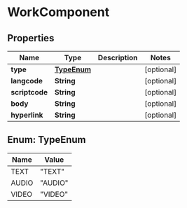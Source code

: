 # WorkComponent

## Properties
Name | Type | Description | Notes
------------ | ------------- | ------------- | -------------
**type** | [**TypeEnum**](#TypeEnum) |  |  [optional]
**langcode** | **String** |  |  [optional]
**scriptcode** | **String** |  |  [optional]
**body** | **String** |  |  [optional]
**hyperlink** | **String** |  |  [optional]

<a name="TypeEnum"></a>
## Enum: TypeEnum
Name | Value
---- | -----
TEXT | &quot;TEXT&quot;
AUDIO | &quot;AUDIO&quot;
VIDEO | &quot;VIDEO&quot;
